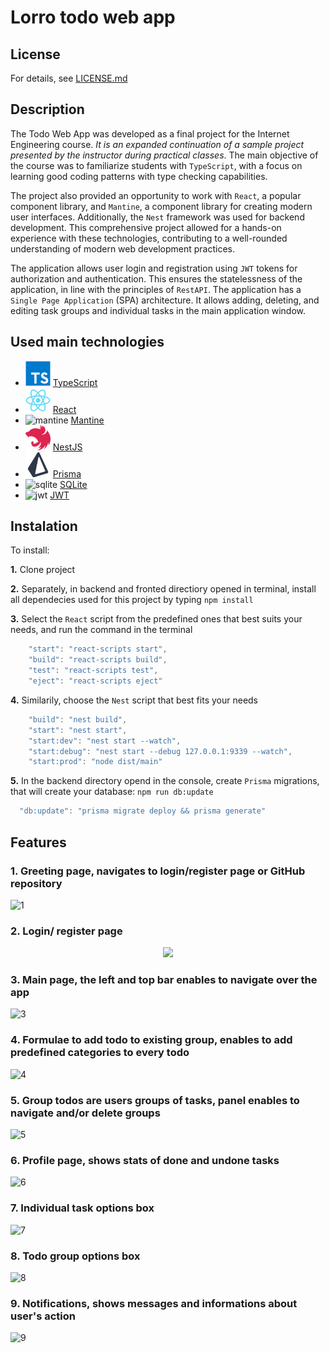 # Lorro todo web app

## License
For details, see [LICENSE.md](https://github.com/kacperpap/todo-web-app/edit/main/LICENSE.md)

## Description

The Todo Web App was developed as a final project for the Internet Engineering course. *It is an expanded continuation of a sample project presented by the instructor during practical classes*. The main objective of the course was to familiarize students with `TypeScript`, with a focus on learning good coding patterns with type checking capabilities. 

The project also provided an opportunity to work with `React`, a popular component library, and `Mantine`, a component library for creating modern user interfaces. Additionally, the `Nest` framework was used for backend development. This comprehensive project allowed for a hands-on experience with these technologies, contributing to a well-rounded understanding of modern web development practices.

The application allows user login and registration using `JWT` tokens for authorization and authentication. This ensures the statelessness of the application, in line with the principles of `RestAPI`. The application has a `Single Page Application` (SPA) architecture. It allows adding, deleting, and editing task groups and individual tasks in the main application window.

## Used main technologies

- <img src="https://raw.githubusercontent.com/devicons/devicon/master/icons/typescript/typescript-original.svg" alt="typescript" width="40" height="40" /> [TypeScript](https://www.typescriptlang.org/)
- <img src="https://raw.githubusercontent.com/devicons/devicon/master/icons/react/react-original.svg" alt="react" width="40" height="40"/> [React](https://react.dev/)
- <img src="https://mantine.dev/favicon.ico" alt="mantine" width="40" height="40"/> [Mantine](https://mantine.dev/)
- <img src="https://raw.githubusercontent.com/devicons/devicon/master/icons/nestjs/nestjs-plain.svg" alt="nestjs" width="40" height="40"/> [NestJS](https://nestjs.com/)
- <img src="https://raw.githubusercontent.com/devicons/devicon/master/icons/prisma/prisma-original.svg" alt="prisma" width="40" height="40"/> [Prisma](https://www.prisma.io/)
- <img src="https://www.vectorlogo.zone/logos/sqlite/sqlite-icon.svg" alt="sqlite" width="40" height="40"/> [SQLite](https://www.sqlite.org/index.html)
- <img src="https://jwt.io/img/pic_logo.svg" alt="jwt" width="40" height="40"/> [JWT](https://jwt.io/)


## Instalation

To install:

**1.** Clone project

**2.** Separately, in backend and fronted directiory opened in terminal, install all dependecies used for this project by typing `npm install`

**3.** Select the `React` script from the predefined ones that best suits your needs, and run the command in the terminal
```javascript
    "start": "react-scripts start",
    "build": "react-scripts build",
    "test": "react-scripts test",
    "eject": "react-scripts eject"
```

**4.** Similarily, choose the `Nest` script that best fits your needs
```javascript
    "build": "nest build",
    "start": "nest start",
    "start:dev": "nest start --watch",
    "start:debug": "nest start --debug 127.0.0.1:9339 --watch",
    "start:prod": "node dist/main"
```

**5.** In the backend directory opend in the console, create `Prisma` migrations, that will create your database: `npm run db:update`
```javascript
  "db:update": "prisma migrate deploy && prisma generate"
```

## Features

### 1. Greeting page, navigates to login/register page or GitHub repository

![1](https://github.com/kacperpap/todo-web-app/assets/64956354/c69aacf1-0fe5-4328-8b70-88a568ccc162)

### 2. Login/ register page

<p align="center">
<img src="https://github.com/kacperpap/todo-web-app/assets/64956354/37d56441-fd0d-4fa4-8b5c-a0a8d9e3fba2"/>
</p>

### 3. Main page, the left and top bar enables to navigate over the app

![3](https://github.com/kacperpap/todo-web-app/assets/64956354/2de7bb71-9641-4750-aabe-f6d0435243e1)

### 4. Formulae to add todo to existing group, enables to add predefined categories to every todo

![4](https://github.com/kacperpap/todo-web-app/assets/64956354/9cad5e43-e6f9-4fe7-8cd0-c69360155b35)

### 5. Group todos are users groups of tasks, panel enables to navigate and/or delete groups 

![5](https://github.com/kacperpap/todo-web-app/assets/64956354/a2aba00c-3da2-4498-9d5f-2be9da711694)

### 6. Profile page, shows stats of done and undone tasks 

![6](https://github.com/kacperpap/todo-web-app/assets/64956354/010a0d65-1a6b-4e68-a76c-4ab0d5233316)

### 7. Individual task options box 

![7](https://github.com/kacperpap/todo-web-app/assets/64956354/bf967bca-a74b-4376-9cae-d685b3ab677b)

### 8. Todo group options box

![8](https://github.com/kacperpap/todo-web-app/assets/64956354/408ba52f-237b-4705-8944-e7236eb604f6)

### 9. Notifications, shows messages and informations about user's action

![9](https://github.com/kacperpap/todo-web-app/assets/64956354/f32f921c-216c-4c5b-a9fb-7f0c1295c7d5)



